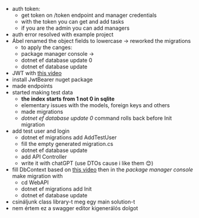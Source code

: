- auth token:
  - get token on /token endpoint and manager credentials
  - with the token you can get and add tasks
  - if you are the admin you can add managers
- auth error resolved with example project
- Ábel renamed the object fields to lowercase -> reworked the migrations
  - to apply the canges:
  - package manager console ->
  - dotnet ef database update 0
  - dotnet ef database update
- JWT with [this video](https://youtu.be/mgeuh8k3I4g?si=_PqSYjcrChh0Ik7z)
- install JwtBearer nuget package
- made endpoints
- started making test data
  - **the index starts from 1 not 0 in sqlite**
  - elementary issues with the models, foreign keys and others
  - made migrations
  - _dotnet ef database update 0_ command rolls back before Init migration
- add test user and login
  - dotnet ef migrations add AddTestUser
  - fill the empty generated migration.cs
  - dotnet ef database update
  - add API Controller
  - write it with chatGPT (use DTOs cause i like them 😊)
- fill DbContext based on [this video](https://youtu.be/PDiRDNNc2tw?si=U8qZR2K5NA6oR9QL) then in the _package manager console_ make migration with
  - cd WebAPI
  - dotnet ef migrations add Init
  - dotnet ef database update
- csináljunk class library-t meg egy main solution-t
- nem értem ez a swagger editor kigenerálós dolgot
